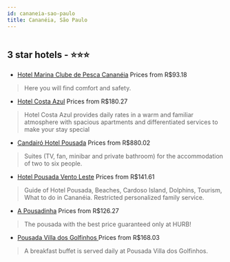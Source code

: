 ```yaml
---
id: cananeia-sao-paulo
title: Cananéia, São Paulo
---
```


<center><img src="https://static.hotelurbano.com/reservas/prod0/3/3243/58d9146ab559c_hotel-marina-clube-de-pesca-cananeia.jpg" alt="" /></center>


##  3 star hotels - ⭐️⭐️⭐️

-    [Hotel Marina Clube de Pesca Cananéia](https://us.hurb.com/hotels/cananeia/hotel-marina-clube-de-pesca-cananeia-3243?cmp=18055) Prices from R$93.18
   > Here you will find comfort and safety.
-    [Hotel Costa Azul](https://us.hurb.com/hotels/cananeia/hotel-costa-azul-15573?cmp=18055) Prices from R$180.27
   > Hotel Costa Azul provides daily rates in a warm and familiar atmosphere with spacious apartments and differentiated services to make your stay special
-    [Candairó Hotel Pousada](https://us.hurb.com/hotels/cananeia/candairo-hotel-pousada-5954?cmp=18055) Prices from R$880.02
   > Suites (TV, fan, minibar and private bathroom) for the accommodation of two to six people.
-    [Hotel Pousada Vento Leste](https://us.hurb.com/hotels/cananeia/hotel-pousada-vento-leste-8278?cmp=18055) Prices from R$141.61
   > Guide of Hotel Pousada, Beaches, Cardoso Island, Dolphins, Tourism, What to do in Cananéia. Restricted personalized family service.
-    [A Pousadinha](https://us.hurb.com/hotels/cananeia/a-pousadinha-16990?cmp=18055) Prices from R$126.27
   > The pousada with the best price guaranteed only at HURB!
-    [Pousada Villa dos Golfinhos  ](https://us.hurb.com/hotels/cananeia/pousada-villa-dos-golfinhos-18512?cmp=18055) Prices from R$168.03
   > A breakfast buffet is served daily at Pousada Villa dos Golfinhos.
